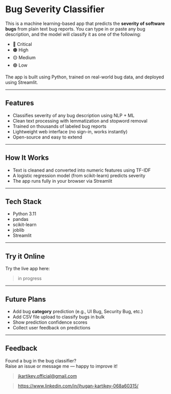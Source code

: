 # Bug Severity Classifier 

This is a machine learning-based app that predicts the **severity of software bugs** from plain text bug reports. You can type in or paste any bug description, and the model will classify it as one of the following:

- 🔴 Critical  
- 🟠 High  
- 🟡 Medium  
- 🟢 Low

The app is built using Python, trained on real-world bug data, and deployed using Streamlit.

---

##  Features

- Classifies severity of any bug description using NLP + ML
- Clean text processing with lemmatization and stopword removal
- Trained on thousands of labeled bug reports
- Lightweight web interface (no sign-in, works instantly)
- Open-source and easy to extend

---

##  How It Works

- Text is cleaned and converted into numeric features using TF-IDF
- A logistic regression model (from scikit-learn) predicts severity
- The app runs fully in your browser via Streamlit

---

##  Tech Stack

- Python 3.11  
- pandas  
- scikit-learn  
- joblib  
- Streamlit  

---

##  Try it Online

Try the live app here:  
> in progress

---

##  Future Plans

- Add bug **category** prediction (e.g., UI Bug, Security Bug, etc.)
- Add CSV file upload to classify bugs in bulk
- Show prediction confidence scores
- Collect user feedback on predictions

---

##  Feedback

Found a bug in the bug classifier?  
Raise an issue or message me — happy to improve it!

>jkartikey.official@gmail.com

>https://www.linkedin.com/in/jhugan-kartikey-068a60315/


